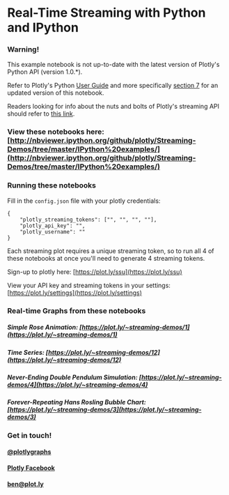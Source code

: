 # Real-Time Streaming with Python and IPython

### Warning!

This example notebook is not up-to-date with the latest version of Plotly's
Python API (version 1.0.\*). 

Refer to Plotly's Python [User Guide](http://nbviewer.ipython.org/github/plotly/python-user-guide/blob/master/s00_homepage/s00_homepage.ipynb) 
and more specifically [section 7](http://nbviewer.ipython.org/github/plotly/python-user-guide/blob/master/s7_streaming/s7_streaming.ipynb)
for an updated version of this notebook.

Readers looking for info about the nuts and bolts of Plotly's streaming API
should refer to [this link](https://plot.ly/streaming/).



### View these notebooks here: [http://nbviewer.ipython.org/github/plotly/Streaming-Demos/tree/master/IPython%20examples/](http://nbviewer.ipython.org/github/plotly/Streaming-Demos/tree/master/IPython%20examples/)

### Running these notebooks
Fill in the `config.json` file with your plotly credentials:
```
{
    "plotly_streaming_tokens": ["", "", "", ""],
    "plotly_api_key": "",
    "plotly_username": ""
}
```

Each streaming plot requires a unique streaming token, so to run all 4 of these notebooks at once you'll need to generate 4 streaming tokens.

Sign-up to plotly here: [https://plot.ly/ssu](https://plot.ly/ssu)

View your API key and streaming tokens in your settings: [https://plot.ly/settings](https://plot.ly/settings)

### Real-time Graphs from these notebooks
##### Simple Rose Animation: [https://plot.ly/~streaming-demos/1](https://plot.ly/~streaming-demos/1)
##### Time Series: [https://plot.ly/~streaming-demos/12](https://plot.ly/~streaming-demos/12) 
##### Never-Ending Double Pendulum Simulation: [https://plot.ly/~streaming-demos/4](https://plot.ly/~streaming-demos/4)
##### Forever-Repeating Hans Rosling Bubble Chart: [https://plot.ly/~streaming-demos/3](https://plot.ly/~streaming-demos/3)


### Get in touch!
#### [@plotlygraphs](https://twitter.com/plotlygraphs)
#### [Plotly Facebook](https://facebook.com/plotly)
#### <ben@plot.ly>

